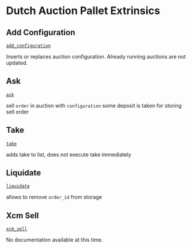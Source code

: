 <!-- AUTOMATICALLY GENERATED -->
<!-- Generated at 2022-09-05T18:35:35.104045Z -->

# Dutch Auction Pallet Extrinsics

## Add Configuration

[`add_configuration`](https://dali.devnets.composablefinance.ninja/doc/pallet_dutch_auction/pallet/enum.Call.html#variant.add_configuration)

Inserts or replaces auction configuration.
Already running auctions are not updated.

## Ask

[`ask`](https://dali.devnets.composablefinance.ninja/doc/pallet_dutch_auction/pallet/enum.Call.html#variant.ask)

sell `order` in auction with `configuration`
some deposit is taken for storing sell order

## Take

[`take`](https://dali.devnets.composablefinance.ninja/doc/pallet_dutch_auction/pallet/enum.Call.html#variant.take)

adds take to list, does not execute take immediately

## Liquidate

[`liquidate`](https://dali.devnets.composablefinance.ninja/doc/pallet_dutch_auction/pallet/enum.Call.html#variant.liquidate)

allows to remove `order_id` from storage

## Xcm Sell

[`xcm_sell`](https://dali.devnets.composablefinance.ninja/doc/pallet_dutch_auction/pallet/enum.Call.html#variant.xcm_sell)

No documentation available at this time.
